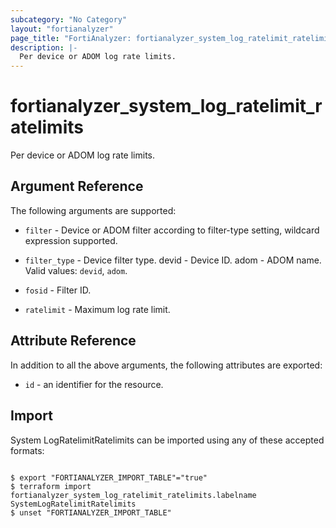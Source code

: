 ```yaml
---
subcategory: "No Category"
layout: "fortianalyzer"
page_title: "FortiAnalyzer: fortianalyzer_system_log_ratelimit_ratelimits"
description: |-
  Per device or ADOM log rate limits.
---
```


# fortianalyzer_system_log_ratelimit_ratelimits
Per device or ADOM log rate limits.

## Argument Reference


The following arguments are supported:


* `filter` - Device or ADOM filter according to filter-type setting, wildcard expression supported.
* `filter_type` - Device filter type. devid - Device ID. adom - ADOM name. Valid values: `devid`, `adom`.

* `fosid` - Filter ID.
* `ratelimit` - Maximum log rate limit.


## Attribute Reference

In addition to all the above arguments, the following attributes are exported:
* `id` - an identifier for the resource.

## Import

System LogRatelimitRatelimits can be imported using any of these accepted formats:
```

$ export "FORTIANALYZER_IMPORT_TABLE"="true"
$ terraform import fortianalyzer_system_log_ratelimit_ratelimits.labelname SystemLogRatelimitRatelimits
$ unset "FORTIANALYZER_IMPORT_TABLE"
```

